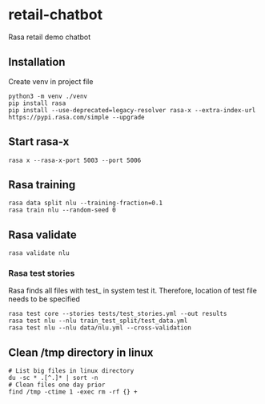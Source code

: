 # retail-chatbot
Rasa retail demo chatbot

## Installation
Create venv in project file
```shell
python3 -m venv ./venv
pip install rasa
pip install --use-deprecated=legacy-resolver rasa-x --extra-index-url https://pypi.rasa.com/simple --upgrade
```

## Start rasa-x
```shell
rasa x --rasa-x-port 5003 --port 5006
```

## Rasa training
```shell
rasa data split nlu --training-fraction=0.1
rasa train nlu --random-seed 0
```

## Rasa validate
```shell
rasa validate nlu
```

### Rasa test stories
Rasa finds all files with test_ in system test it. Therefore, location of test file needs to be specified

```shell
rasa test core --stories tests/test_stories.yml --out results
rasa test nlu --nlu train_test_split/test_data.yml
rasa test nlu --nlu data/nlu.yml --cross-validation
```

## Clean /tmp directory in linux
```shell
# List big files in linux directory
du -sc * .[^.]* | sort -n
# Clean files one day prior
find /tmp -ctime 1 -exec rm -rf {} +
```

